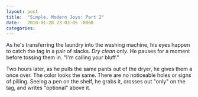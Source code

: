 ```yaml
---
layout: post
title:  "Simple, Modern Joys: Part 2"
date:   2018-01-28 23:03:05 -0800
categories:
---
```


As he's transferring the laundry into the washing machine, his eyes happen to catch the tag in a pair of slacks. *Dry clean only*. He pauses for a moment before tossing them in. "I'm calling your bluff."

Two hours later, as he pulls the same pants out of the dryer, he gives them a once over. The color looks the same. There are no noticeable holes or signs of pilling. Seeing a pen on the shelf, he grabs it, crosses out "only" on the tag, and writes "optional" above it.
